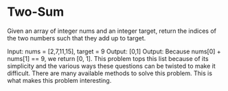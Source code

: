 # Two-Sum
Given an array of integer nums and an integer target, return the indices of the two numbers such that they add up to target.

Input: nums = [2,7,11,15], target = 9
Output: [0,1]
Output: Because nums[0] + nums[1] == 9, we return [0, 1].
This problem tops this list because of its simplicity and the various ways these questions can be twisted to make it difficult. There are many available methods to solve this problem. This is what makes this problem interesting.
